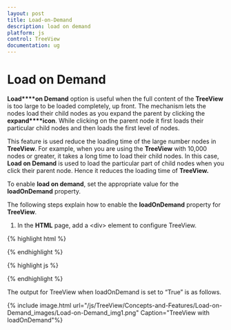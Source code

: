 ```yaml
---
layout: post
title: Load-on-Demand
description: load on demand
platform: js
control: TreeView
documentation: ug
---
```


# Load on Demand

**Load****on Demand** option is useful when the full content of the **TreeView** is too large to be loaded completely, up front. The mechanism lets the nodes load their child nodes as you expand the parent by clicking the **expand****icon**. While clicking on the parent node it first loads their particular child nodes and then loads the first level of nodes.

This feature is used reduce the loading time of the large number nodes in **TreeView**. For example, when you are using the **TreeView** with 10,000 nodes or greater, it takes a long time to load their child nodes. In this case, **Load on Demand** is used to load the particular part of child nodes when you click their parent node. Hence it reduces the loading time of **TreeView.**

To enable **load on demand**, set the appropriate value for the **loadOnDemand** property.

The following steps explain how to enable the **loadOnDemand** property for **TreeView**.

1. In the **HTML** page, add a &lt;div&gt; element to configure TreeView.

{% highlight html %}

<div id="treeView"></div>

{% endhighlight %}

{% highlight js %}

<script type="text/javascript">
    var localData = [
                   { id: 1, name: "Favorites", hasChild: true },
                   { id: 2, pid: 1, name: "Desktop" },
                   { id: 3, pid: 1, name: "Downloads" },
                   { id: 4, pid: 1, name: "Recent places" },
                   { id: 5, name: "libraries", hasChild: true },
                   { id: 6, pid: 5, name: "Documents", hasChild: true },
                   { id: 7, pid: 6, name: "My Documents" },
                   { id: 8, pid: 6, name: "Public Documents" },
                   { id: 9, pid: 5, name: "Pictures", hasChild: true },
                   { id: 10, pid: 9, name: "My Pictures" },
                   { id: 11, pid: 9, name: "Public Pictures" },
                   { id: 12, pid: 5, name: "Music", hasChild: true },
                   { id: 13, pid: 9, name: "My Music" },
                   { id: 14, pid: 9, name: "Public Music" },
                   { id: 15, pid: 5, name: "Subversion" },
                   { id: 16, name: "Computer", hasChild: true },
                   { id: 17, pid: 16, name: "Folder(C)" },
                   { id: 18, pid: 16, name: "Folder(D)" },
                   { id: 19, pid: 16, name: "Folder(F)" },
        ];
            $("#treeView").ejTreeView({
                loadOnDemand: true,
                fields: { dataSource: localData, id: "id", parentId: "pid", text: "name", hasChild: "hasChild", expanded: "expanded" }
            });
</script>

{% endhighlight %}

The output for TreeView when loadOnDemand is set to “True” is as follows.

{% include image.html url="/js/TreeView/Concepts-and-Features/Load-on-Demand_images/Load-on-Demand_img1.png" Caption="TreeView with loadOnDemand"%}

